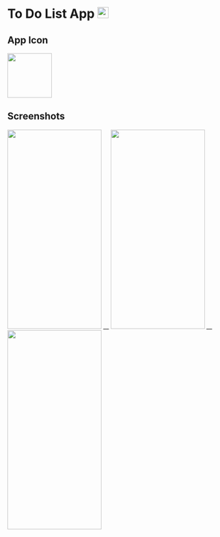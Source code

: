 To Do List App <img src="https://github.com/canberkyasa/IOS-Bootcamp/blob/main/%C3%96dev%207/AppIcon~ios-marketing.png" width="25" height="25">
=============
App Icon
-------------
<img src="https://github.com/canberkyasa/IOS-Bootcamp/blob/main/%C3%96dev%207/AppIcon~ios-marketing.png" width="100" height="100">

Screenshots
------------
<img src="https://github.com/canberkyasa/IOS-Bootcamp/blob/main/%C3%96dev%207/HomePage.png" width="212" height="448">  __  <img src="https://github.com/canberkyasa/IOS-Bootcamp/blob/main/%C3%96dev%207/AddNewTask.png" width="212" height="448"> __ <img src="https://github.com/canberkyasa/IOS-Bootcamp/blob/main/%C3%96dev%207/UpdateTask.png" width="212" height="448">

